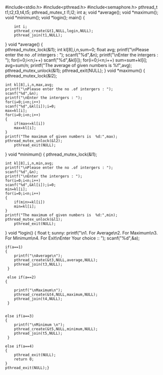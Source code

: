 #include<stdio.h>
#include<pthread.h>
#include<semaphore.h>
pthread_t t1,t2,t3,t4,t5;
pthread_mutex_t l1,l2;
int a;
void *average();
void *maximum();
void *minimum();
void *login();
main()
{
	
	    int i;
        pthread_create(&t1,NULL,login,NULL);
		pthread_join(t1,NULL);
}
void *average()
{   
	pthread_mutex_lock(&l1);
	int kl[8],i,n,sum=0;
	float avg;
	printf("\nPlease enter the no .of intergers : ");
	scanf("%d",&n);
	printf("\nEnter the intergers : ");
	for(i=0;i<n;i++)
	scanf("%d",&kl[i]);
	for(i=0;i<n;i++)
	sum=sum+kl[i];
	avg=sum/n;
	printf("The average of given numbers is  %f",avg);
	pthread_mutex_unlock(&l1);
	pthread_exit(NULL);
}
void *maximum()
{
	pthread_mutex_lock(&l2);
	
	int kl[8],i,n,max,avg;
	printf("\nPlease enter the no .of intergers : ");
	scanf("%d",&n);
	printf("\nEnter the intergers : ");
	for(i=0;i<n;i++)
	scanf("%d",&kl[i]);i=0;
	max=kl[i];
	for(i=0;i<n;i++)
	{
		if(max<=kl[i])
		max=kl[i];
	}
	printf("The maximum of given numbers is  %d:",max);
	pthread_mutex_unlock(&l2);
		pthread_exit(NULL);
}
void *minimum()
{
	pthread_mutex_lock(&l1);
	
	int kl[8],i,n,min,avg;
	printf("\nPlease enter the no .of intergers : ");
	scanf("%d",&n);
	printf("\nEnter the intergers : ");
	for(i=0;i<n;i++)
	scanf("%d",&kl[i]);i=0;
	min=kl[i];
	for(i=0;i<n;i++)
	{
		if(min>=kl[i])
		min=kl[i];
	}
	printf("The maximum of given numbers is  %d:",min);
	pthread_mutex_unlock(&l1);
    	pthread_exit(NULL);
}
void *login()
{
	float t;
	sunny:
    printf("\n1. For Average\n2. For Maximum\n3. For Minimum\n4. For Exit\nEnter Your choice :: ");
    scanf("%d",&a);

	if(a==1)
	{ 
	   	printf("\nAverage\n");
		pthread_create(&t3,NULL,average,NULL);
		pthread_join(t3,NULL);
     }	
     
	 else if(a==2)
	{ 
	
	 	printf("\nMaximum\n");
		pthread_create(&t4,NULL,maximum,NULL);
		pthread_join(t4,NULL);
     }
	
	
	else if(a==3)
	{ 
	 	printf("\nMinimum \n");
		pthread_create(&t5,NULL,minimum,NULL);
		pthread_join(t5,NULL);
     }	
    
	else if(a==4)
	{
		pthread_exit(NULL);
		return 0;
	}
	pthread_exit(NULL);}
